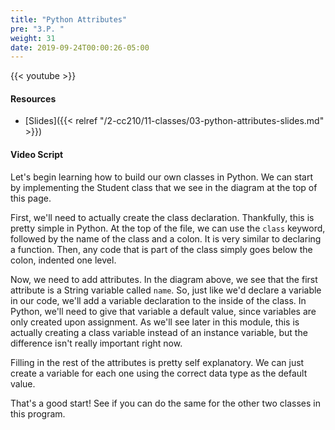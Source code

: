 ```yaml
---
title: "Python Attributes"
pre: "3.P. "
weight: 31
date: 2019-09-24T00:00:26-05:00
---
```


{{< youtube  >}}

#### Resources

* [Slides]({{< relref "/2-cc210/11-classes/03-python-attributes-slides.md" >}})

#### Video Script

Let's begin learning how to build our own classes in Python. We can start by implementing the Student class that we see in the diagram at the top of this page.

First, we'll need to actually create the class declaration. Thankfully, this is pretty simple in Python. At the top of the file, we can use the `class` keyword, followed by the name of the class and a colon. It is very similar to declaring a function. Then, any code that is part of the class simply goes below the colon, indented one level.

Now, we need to add attributes. In the diagram above, we see that the first attribute is a String variable called `name`. So, just like we'd declare a variable in our code, we'll add a variable declaration to the inside of the class. In Python, we'll need to give that variable a default value, since variables are only created upon assignment. As we'll see later in this module, this is actually creating a class variable instead of an instance variable, but the difference isn't really important right now.

Filling in the rest of the attributes is pretty self explanatory. We can just create a variable for each one using the correct data type as the default value.

That's a good start! See if you can do the same for the other two classes in this program.
